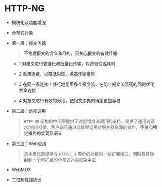 # HTTP-NG

- 模块化及功能增强

- 分布式对象

- 第一层：报文传输

  > **不考虑报文的含义和目的，只关心报文的有效传输**

  - 1 对报文进行管道化和批量化传输，以降低往返耗时

  - 2 重用连接，以降低时延，提高传输宽带

  - 3 在同一条连接上并行地复用多个报文流，在防止报文流饿死的同时优化共享连接

  - 4 对报文进行有效的分段，使报文边界的确定更加容易

- 第二层：远程调用

  > `HTTP-NG` 结构的中间层提供了对远程方法调用的支持。提供了通用对请求/响应框架，客户端可通过此框架调用对服务器资源的操作。**不关心特定操作的实现及语义**

- 第三层：Web应用

  > 基本思想是提供与 `HTTP/1.1` 等价的功能和一些扩展接口，同时将其映射到一个可扩展的分布式对象框架中去

- WebMUX

- 二进制连接协议


